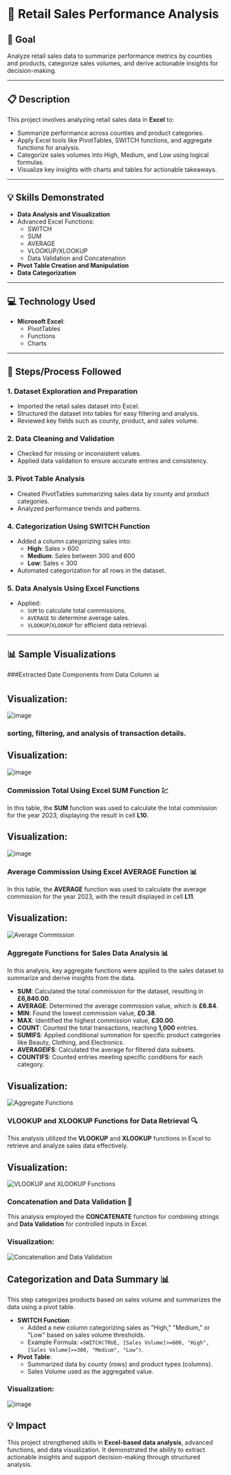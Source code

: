# 🛒 Retail Sales Performance Analysis

## 🎯 **Goal**
Analyze retail sales data to summarize performance metrics by counties and products, categorize sales volumes, and derive actionable insights for decision-making.

---

## 📋 **Description**
This project involves analyzing retail sales data in **Excel** to:
- Summarize performance across counties and product categories.
- Apply Excel tools like PivotTables, SWITCH functions, and aggregate functions for analysis.
- Categorize sales volumes into High, Medium, and Low using logical formulas.
- Visualize key insights with charts and tables for actionable takeaways.

---

## 💡 **Skills Demonstrated**
- **Data Analysis and Visualization**
- Advanced Excel Functions:
  - SWITCH
  - SUM
  - AVERAGE
  - VLOOKUP/XLOOKUP
  - Data Validation and Concatenation
- **Pivot Table Creation and Manipulation**
- **Data Categorization**

---

## 💻 **Technology Used**
- **Microsoft Excel**:
  - PivotTables
  - Functions
  - Charts

---

## 🚀 **Steps/Process Followed**

### 1. **Dataset Exploration and Preparation**
   - Imported the retail sales dataset into Excel.
   - Structured the dataset into tables for easy filtering and analysis.
   - Reviewed key fields such as county, product, and sales volume.

### 2. **Data Cleaning and Validation**
   - Checked for missing or inconsistent values.
   - Applied data validation to ensure accurate entries and consistency.

### 3. **Pivot Table Analysis**
   - Created PivotTables summarizing sales data by county and product categories.
   - Analyzed performance trends and patterns.

### 4. **Categorization Using SWITCH Function**
   - Added a column categorizing sales into:
     - **High**: Sales > 600
     - **Medium**: Sales between 300 and 600
     - **Low**: Sales < 300
   - Automated categorization for all rows in the dataset.

### 5. **Data Analysis Using Excel Functions**
   - Applied:
     - `SUM` to calculate total commissions.
     - `AVERAGE` to determine average sales.
     - `VLOOKUP`/`XLOOKUP` for efficient data retrieval.

---

## 📊 **Sample Visualizations**
###Extracted Date Components from Data Column 📊
## Visualization:
![image](https://github.com/user-attachments/assets/3c5765ef-5975-4f22-b21b-44cfeb8c67c6)

### sorting, filtering, and analysis of transaction details.  
## Visualization:
![image](https://github.com/user-attachments/assets/0ed8272f-ccc8-4ca9-818f-00de9807b455)

### Commission Total Using Excel SUM Function 💹
In this table, the **SUM** function was used to calculate the total commission for the year 2023, displaying the result in cell **L10**.
## Visualization:
![image](https://github.com/user-attachments/assets/812ec98f-8bc8-4ff6-a4d5-1dae48852e3d)

### Average Commission Using Excel AVERAGE Function 📊
In this table, the **AVERAGE** function was used to calculate the average commission for the year 2023, with the result displayed in cell **L11**.
## Visualization:
![Average Commission](path_to_your_image_file_in_repo.png)

### Aggregate Functions for Sales Data Analysis 📊
In this analysis, key aggregate functions were applied to the sales dataset to summarize and derive insights from the data.
- **SUM**: Calculated the total commission for the dataset, resulting in **£6,840.00**.
- **AVERAGE**: Determined the average commission value, which is **£6.84**.
- **MIN**: Found the lowest commission value, **£0.38**.
- **MAX**: Identified the highest commission value, **£30.00**.
- **COUNT**: Counted the total transactions, reaching **1,000** entries.
- **SUMIFS**: Applied conditional summation for specific product categories like Beauty, Clothing, and Electronics.
- **AVERAGEIFS**: Calculated the average for filtered data subsets.
- **COUNTIFS**: Counted entries meeting specific conditions for each category.
## Visualization:
![Aggregate Functions](path_to_your_image_file_in_repo.png)

### VLOOKUP and XLOOKUP Functions for Data Retrieval 🔍
This analysis utilized the **VLOOKUP** and **XLOOKUP** functions in Excel to retrieve and analyze sales data effectively.
## Visualization:
![VLOOKUP and XLOOKUP Functions](path_to_your_image_file_in_repo.png)

### Concatenation and Data Validation 🎯
This analysis employed the **CONCATENATE** function for combining strings and **Data Validation** for controlled inputs in Excel.
### Visualization:
![Concatenation and Data Validation](path_to_your_image_file_in_repo.png)


## Categorization and Data Summary 📊
This step categorizes products based on sales volume and summarizes the data using a pivot table.
- **SWITCH Function**:
  - Added a new column categorizing sales as "High," "Medium," or "Low" based on sales volume thresholds.
  - Example Formula: `=SWITCH(TRUE, [Sales Volume]>=600, "High", [Sales Volume]>=300, "Medium", "Low")`.
- **Pivot Table**:
  - Summarized data by county (rows) and product types (columns).
  - Sales Volume used as the aggregated value.
### Visualization:
![image](https://github.com/user-attachments/assets/b6a76ea6-9df6-45cf-bcd2-4de1d434e277)



## 💡 **Impact**
This project strengthened skills in **Excel-based data analysis**, advanced functions, and data visualization. It demonstrated the ability to extract actionable insights and support decision-making through structured analysis.


